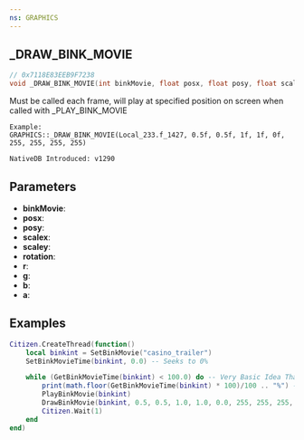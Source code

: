 ```yaml
---
ns: GRAPHICS
---
```

## _DRAW_BINK_MOVIE

```c
// 0x7118E83EEB9F7238
void _DRAW_BINK_MOVIE(int binkMovie, float posx, float posy, float scalex, float scaley, float rotation, int r, int g, int b, int a);
```

Must be called each frame, will play at specified position on screen when called with _PLAY_BINK_MOVIE

```
Example:
GRAPHICS::_DRAW_BINK_MOVIE(Local_233.f_1427, 0.5f, 0.5f, 1f, 1f, 0f, 255, 255, 255, 255)

NativeDB Introduced: v1290
```

## Parameters
* **binkMovie**:
* **posx**:
* **posy**:
* **scalex**:
* **scaley**:
* **rotation**:
* **r**:
* **g**:
* **b**:
* **a**:

## Examples
```lua
Citizen.CreateThread(function()
    local binkint = SetBinkMovie("casino_trailer")
    SetBinkMovieTime(binkint, 0.0) -- Seeks to 0%

    while (GetBinkMovieTime(binkint) < 100.0) do -- Very Basic Idea That Works?
        print(math.floor(GetBinkMovieTime(binkint) * 100)/100 .. "%") -- Prints current playtime (as percentage).
        PlayBinkMovie(binkint)
        DrawBinkMovie(binkint, 0.5, 0.5, 1.0, 1.0, 0.0, 255, 255, 255, 255) -- This example draws and plays in Fullscreen and in the center (no matter the resolution).
        Citizen.Wait(1)
    end
end)
```